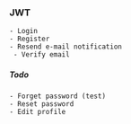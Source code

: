 ### JWT
    - Login
    - Register
    - Resend e-mail notification
     - Verify email
##### Todo
    - Forget password (test)
    - Reset password
    - Edit profile
